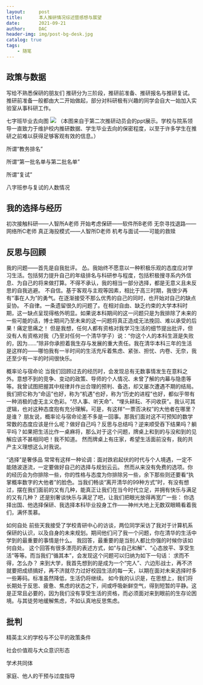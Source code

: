 ```yaml
---
layout:     post
title:      本人推研情况综述暨感想与展望
date:       2021-09-21
author:     DAC
header-img: img/post-bg-desk.jpg
catalog: true
tags:
    - 随笔
---
```


## 政策与数据

写给不熟悉保研的朋友们
推研分为三阶段，推研前准备、推研报名与推研复试。推研前准备一般都由大二开始做起，部分对科研极有兴趣的同学会自大一始加入实验室从事科研工作。

七字班毕业去向图
![](https://Acdimy.github.io/img/data.png)
（本图来自于第二次推研动员会的ppt展示。学校与院系领导一直致力于维护校内推研数据、学生毕业去向的保密程度，以至于许多学生在推研之前难以获得足够客观有效的信息。）

所谓“教务排名”

所谓“第一批名单与第二批名单”

所谓“复试”

八字班参与复试的人数情况

## 我的选择与经历
初次接触科研——人智所A老师
开始考虑保研——软件所B老师
无奈寻找退路——网络所C老师
真正海投模式——人智所D老师
机考与面试——可能的救赎

## 反思与回顾
我的问题——首先是自我批评。
怂。我始终不愿意以一种积极乐观的态度应对学习生活。包括努力提升自己的年级排名与科研参与程度，包括积极搜寻系内外信息、为自己的将来做打算。不得不承认，我的相当一部分选择，都是无意义且未反思的自我逃避。
不自信。基于客观与主观等因素，相比于高三时期，我很少再有“事在人为”的勇气。在逐渐接受不那么优秀的自己的同时，也开始对自己的缺点妥协。
不自律。一条遗留很久的问题了。在相对自由、缺乏约束的大学本科时期，这一缺点呈现得格外明显。如果说本科期间的这一问题只是为我排除了未来的一些可能的话，博士期间乃至未来的这一问题将真正造成无法挽回、难以承受的后果！痛定思痛之！
但是我想，任何人都有资格对我学习生活的细节提出批评，但没有人有资格对我（乃至对任何一个清华学子）说：“你这个人的本科生涯是失败的，因为……”除非你承担着我生存与发展的重大责任。我在清华本科三年的生活是这样的——哪怕我有一半时间的生活充斥着焦虑、紧张、担忧、内卷、无奈，我还至少有一半的时间很快乐。

概率论与宿命论
当我们回顾过去的经历时，会发现总有无数事情发生在意料之外。意想不到的竞争、变动的政策、导师的个人情况、未曾了解的内幕与隐患等等。我曾试图把握其中规律并作出合理的预判、备选，却又屡次遭遇不期的结局。我们把它称为“命运”也好，称为“机遇”也好，称为“历史的进程”也好，都似乎带有一种消极的虚无主义色彩。“尽人事、听天命”、“埋头耕耘、不问收获”。我认可其逻辑，也对这种态度抱有充分理解。可是，有这样“一票否决权”的大他者在哪里？是谁？
朋友说，概率论与宿命论差不多是一回事。那我们面对这不可预知的数学常数的态度应该是什么呢？做好自己吗？反思与总结吗？逆来顺受吞下结果吗？躺平吗？如果把生活比作一桌麻将，那么对于这个问题，牌桌上和到的与没和到的见解应该不甚相同吧！我不知道。
然而牌桌上有庄家，希望生活面前没有，我的共产主义理想这么对我说。

“选择”是奢侈品
常常有这样一种论调：面对跌宕起伏的时代与个人境遇，一定不能随波逐流，一定要做好自己的选择与规划云云。
然而从来没有免费的选项。你的经历会为你排除一些，你的性格与态度为你排除另一些，余下那些则还要看“执掌概率数字的大他者”的脸色。当我们畅谈“离开清华的99种方式”时，有没有想过，摆在我们面前的又有几种，能真正让我们在当今时代立足，并拥有快乐与满足的又有几种？
还是别奢谈快乐与满足了吧，让我们把眼光放得再宽广一些：
你选择出国、他选择保研、我选择本科毕业投身工作——神州大地上无数双眼睛看着我们，满怀羡慕。

如何自处
前些天我接受了学校青研中心的访谈，两位同学采访了我对于计算机系保研的认识，以及自身的未来规划。期间他们问了我一个问题，你在清华的生活中学到的最重要的事情是什么。
我回答，最重要的是当别人都比你强的时候你该如何自处。
这个回答有很多漂亮的表述方式，如“与自己和解”、“心态放平、享受生活”等等。而当我们“循其本”，会发现这个问题可以归纳为如下一句话：
求而不得，怎么办？
来到大学，我首先想到的是成为一个“完人”、六边形战士，再不济就要把成绩搞好，再不济就尽力过好校园生活的每一天，以期在面对未来选择时多一些筹码。标准虽然降低，生活仍将继续。
如今我的认识是，在思想上，我们将长期处于反思、疲惫、焦虑的状态之下，间或呼吸新鲜空气，得到短暂的平静。这是正常且必要的，因为我们没有享受生活的资格，而必须面对来到眼前的生存论困境。与其徒劳地缓解焦虑，不如认真地反思焦虑。

## 批判
精英主义的学校与不公平的政策条件

社会价值观与大众意识形态

学术共同体

家庭、他人的干预与过度指导


